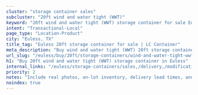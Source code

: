 ```yaml
---
cluster: "storage container sales"
subcluster: "20ft wind and water tight (WWT)"
keyword: "20ft wind and water tight (WWT) storage container for sale Euless, TX"
intent: "Transactional-Local"
page_type: "Location-Product"
city: "Euless, TX"
title_tag: "Euless 20ft storage container for sale | LC Container"
meta_description: "Buy wind and water tight (WWT) 20ft storage container sale with local delivery in Euless, TX. LC Container — local Since 2003. Request a fast quote today."
url_slug: "/euless/buy/20ft/storage-containers/wind-and-water-tight-wwt"
h1: "Buy 20ft wind and water tight (WWT) storage container in Euless"
internal_links: "/euless/storage-containers/sales,/delivery,/modifications"
priority: 2
notes: "Include real photos, on-lot inventory, delivery lead times, and financing info."
noindex: true
---
```


<!-- TODO: Add unique city/inventory copy, images, and internal links here. -->
